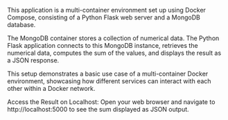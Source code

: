 This application is a multi-container environment set up using Docker Compose, consisting of a Python Flask web server and a MongoDB database. 

The MongoDB container stores a collection of numerical data. 
The Python Flask application connects to this MongoDB instance, retrieves the numerical data, computes the sum of the values, and displays the result as a JSON response. 

This setup demonstrates a basic use case of a multi-container Docker environment, showcasing how different services can interact with each other within a Docker network.

Access the Result on Localhost:
Open your web browser and navigate to http://localhost:5000 to see the sum displayed as JSON output.
